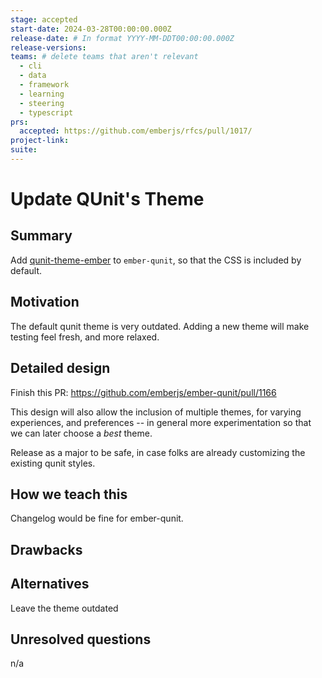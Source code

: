 ```yaml
---
stage: accepted
start-date: 2024-03-28T00:00:00.000Z
release-date: # In format YYYY-MM-DDT00:00:00.000Z
release-versions:
teams: # delete teams that aren't relevant
  - cli
  - data
  - framework
  - learning
  - steering
  - typescript
prs:
  accepted: https://github.com/emberjs/rfcs/pull/1017/
project-link:
suite: 
---
```


<!--- 
Directions for above: 

stage: Leave as is
start-date: Fill in with today's date, 2032-12-01T00:00:00.000Z
release-date: Leave as is
release-versions: Leave as is
teams: Include only the [team(s)](README.md#relevant-teams) for which this RFC applies
prs:
  accepted: Fill this in with the URL for the Proposal RFC PR
project-link: Leave as is
suite: Leave as is
-->

# Update QUnit's Theme 

## Summary

Add [qunit-theme-ember](https://github.com/IgnaceMaes/qunit-theme-ember) to `ember-qunit`, so that the CSS is included by default.

## Motivation

The default qunit theme is very outdated.
Adding a new theme will make testing feel fresh, and more relaxed.

## Detailed design

Finish this PR: https://github.com/emberjs/ember-qunit/pull/1166

This design will also allow the inclusion of multiple themes, for varying experiences, and preferences -- in general more experimentation so that we can later choose a _best_ theme.

Release as a major to be safe, in case folks are already customizing the existing qunit styles.


## How we teach this

Changelog would be fine for ember-qunit.

## Drawbacks


## Alternatives

Leave the theme outdated

## Unresolved questions

n/a
